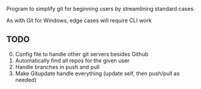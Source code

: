 Program to simplify git for beginning users by streamlining standard cases.

As with Git for Windows, edge cases will require CLI work


TODO
----

0. Config file to handle other git servers besides Github
1. Automatically find all repos for the given user
2. Handle branches in push and pull
4. Make Gitupdate handle everything (update self, then push/pull as needed)